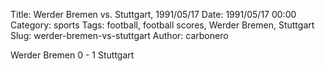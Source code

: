 Title: Werder Bremen vs. Stuttgart, 1991/05/17
Date: 1991/05/17 00:00
Category: sports
Tags: football, football scores, Werder Bremen, Stuttgart
Slug: werder-bremen-vs-stuttgart
Author: carbonero


Werder Bremen 0 - 1 Stuttgart
